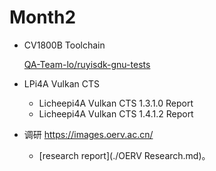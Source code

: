 # Month2

- CV1800B Toolchain

  [QA-Team-lo/ruyisdk-gnu-tests](https://github.com/QA-Team-lo/ruyisdk-gnu-tests)

- LPi4A Vulkan CTS

  * Licheepi4A Vulkan CTS 1.3.1.0 Report
  * Licheepi4A Vulkan CTS 1.4.1.2 Report

* 调研 https://images.oerv.ac.cn/ 

  * [research report](./OERV Research.md)。

